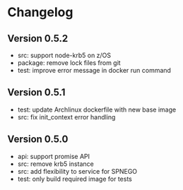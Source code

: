 
# Changelog

## Version 0.5.2

* src: support node-krb5 on z/OS
* package: remove lock files from git
* test: improve error message in docker run command

## Version 0.5.1

* test: update Archlinux dockerfile with new base image
* src: fix init_context error handling

## Version 0.5.0

* api: support promise API
* src: remove krb5 instance
* src: add flexibility to service for SPNEGO
* test: only build required image for tests
